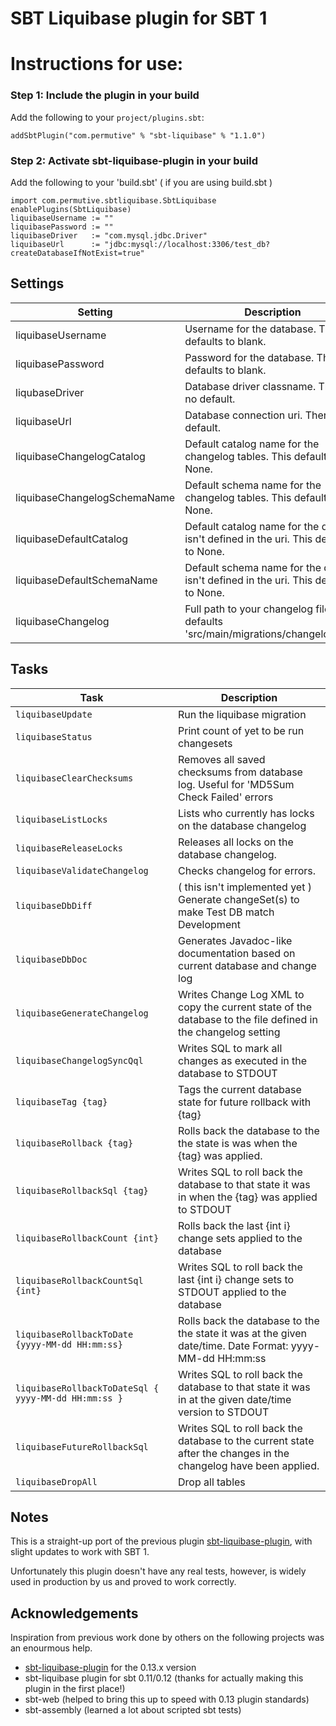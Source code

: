 SBT Liquibase plugin for SBT 1
====================================

# Instructions for use:
### Step 1: Include the plugin in your build

Add the following to your `project/plugins.sbt`:

    addSbtPlugin("com.permutive" % "sbt-liquibase" % "1.1.0")

### Step 2: Activate sbt-liquibase-plugin in your build

Add the following to your 'build.sbt' ( if you are using build.sbt )

    import com.permutive.sbtliquibase.SbtLiquibase
    enablePlugins(SbtLiquibase)
    liquibaseUsername := ""
    liquibasePassword := ""
    liquibaseDriver   := "com.mysql.jdbc.Driver"
    liquibaseUrl      := "jdbc:mysql://localhost:3306/test_db?createDatabaseIfNotExist=true"

## Settings

|Setting|Description|Example|
|-------|-----------|-------|
|liquibaseUsername|Username for the database. This defaults to blank.|`liquibaseUsername := "your_db_username"`|
|liquibasePassword|Password for the database. This defaults to blank.|`liquibasePassword := "secret"`|
|liqubaseDriver|Database driver classname. There is no default.|`liquibaseDriver := "com.mysql.jdbc.Driver"`|
|liquibaseUrl|Database connection uri. There is no default.|`liquibaseUrl := "jdbc:mysql://localhost:3306/mydb"`|
|liquibaseChangelogCatalog|Default catalog name for the changelog tables. This defaults to None.|`liquibaseChangelogCatalog := Some("my_catalog")`|
|liquibaseChangelogSchemaName|Default schema name for the changelog tables. This defaults to None.|`liquibaseChangelogSchemaName := Some("my_schema")`|
|liquibaseDefaultCatalog|Default catalog name for the db if it isn't defined in the uri. This defaults to None.|`liquibaseDefaultCatalog := Some("my_catalog")`|
|liquibaseDefaultSchemaName|Default schema name for the db if it isn't defined in the uri. This defaults to None.|`liquibaseDefaultSchemaName := Some("my_schema")`|
|liquibaseChangelog|Full path to your changelog file. This defaults 'src/main/migrations/changelog.xml'.|`liquibaseChangelog := "other/path/dbchanges.xml"`|

## Tasks

|Task|Description|
|----|-----------|
|`liquibaseUpdate`|Run the liquibase migration|
|`liquibaseStatus`|Print count of yet to be run changesets|
|`liquibaseClearChecksums`|Removes all saved checksums from database log. Useful for 'MD5Sum Check Failed' errors|
|`liquibaseListLocks`|Lists who currently has locks on the database changelog|
|`liquibaseReleaseLocks`|Releases all locks on the database changelog.|
|`liquibaseValidateChangelog`|Checks changelog for errors.|
|`liquibaseDbDiff`|( this isn't implemented yet ) Generate changeSet(s) to make Test DB match Development|
|`liquibaseDbDoc`|Generates Javadoc-like documentation based on current database and change log|
|`liquibaseGenerateChangelog`|Writes Change Log XML to copy the current state of the database to the file defined in the changelog setting|
|`liquibaseChangelogSyncQql`|Writes SQL to mark all changes as executed in the database to STDOUT|
|`liquibaseTag {tag}`|Tags the current database state for future rollback with {tag}|
|`liquibaseRollback {tag}`|Rolls back the database to the the state is was when the {tag} was applied.|
|`liquibaseRollbackSql {tag}`|Writes SQL to roll back the database to that state it was in when the {tag} was applied to STDOUT|
|`liquibaseRollbackCount {int}`|Rolls back the last {int i} change sets applied to the database|
|`liquibaseRollbackCountSql {int}`|Writes SQL to roll back the last {int i} change sets to STDOUT applied to the database|
|`liquibaseRollbackToDate {yyyy-MM-dd HH:mm:ss}`|Rolls back the database to the the state it was at the given date/time. Date Format: yyyy-MM-dd HH:mm:ss|
|`liquibaseRollbackToDateSql { yyyy-MM-dd HH:mm:ss }`|Writes SQL to roll back the database to that state it was in at the given date/time version to STDOUT|
|`liquibaseFutureRollbackSql`|Writes SQL to roll back the database to the current state after the changes in the changelog have been applied.|
|`liquibaseDropAll`|Drop all tables|

Notes
------------------
This is a straight-up port of the previous plugin [sbt-liquibase-plugin](https://github.com/sbtliquibase/sbt-liquibase-plugin), with slight
updates to work with SBT 1.

Unfortunately this plugin doesn't have any real tests, however, is widely used in production by us and proved to work correctly.

Acknowledgements
---------------
Inspiration from previous work done by others on the following projects was an enourmous help.
 * [sbt-liquibase-plugin](https://github.com/sbtliquibase/sbt-liquibase-plugin) for the 0.13.x version
 * sbt-liquibase plugin for sbt 0.11/0.12 (thanks for actually making this plugin in the first place!)
 * sbt-web (helped to bring this up to speed with 0.13 plugin standards)
 * sbt-assembly (learned a lot about scripted sbt tests)




